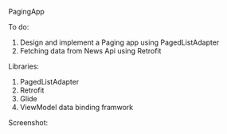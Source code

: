 PagingApp

To do:

1. Design and implement a Paging app using PagedListAdapter
2. Fetching data from News Api using Retrofit

Libraries: 

1. PagedListAdapter
2. Retrofit
3. Glide
4. ViewModel data binding framwork

Screenshot:


